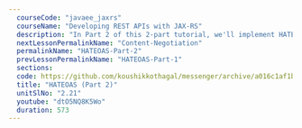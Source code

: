 ```yaml
---
  courseCode: "javaee_jaxrs"
  courseName: "Developing REST APIs with JAX-RS"
  description: "In Part 2 of this 2-part tutorial, we'll implement HATEOAS links in the Message response for the \"profile\" and \"comment\" rel attributes."
  nextLessonPermalinkName: "Content-Negotiation"
  permalinkName: "HATEOAS-Part-2"
  prevLessonPermalinkName: "HATEOAS-Part-1"
  sections: 
  code: https://github.com/koushikkothagal/messenger/archive/a016c1af1b9a195c6518c5fce60282be215efc73.zip
  title: "HATEOAS (Part 2)"
  unitSlNo: "2.21"
  youtube: "dtO5NQ8K5Wo"
  duration: 573
---
```

